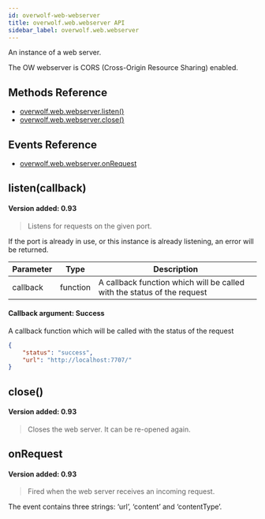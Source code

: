 ```yaml
---
id: overwolf-web-webserver
title: overwolf.web.webserver API
sidebar_label: overwolf.web.webserver
---
```


An instance of a web server.

The OW webserver is CORS (Cross-Origin Resource Sharing) enabled. 

## Methods Reference

* [overwolf.web.webserver.listen()](#listencallback)
* [overwolf.web.webserver.close()](#close)

## Events Reference

* [overwolf.web.webserver.onRequest](#onrequest)

## listen(callback)
#### Version added: 0.93

> Listens for requests on the given port. 

If the port is already in use, or this instance is already listening, an error will be returned.

Parameter | Type                       | Description                                                             |
--------- | ---------------------------| ----------------------------------------------------------------------- |
callback  | function                   | A callback function which will be called with the status of the request |

#### Callback argument: Success

A callback function which will be called with the status of the request

```json
{
    "status": "success",
    "url": "http://localhost:7707/"
}
```

## close()
#### Version added: 0.93

> Closes the web server. It can be re-opened again.

## onRequest
#### Version added: 0.93

> Fired when the web server receives an incoming request. 

The event contains three strings: ‘url’, ‘content’ and ‘contentType’.